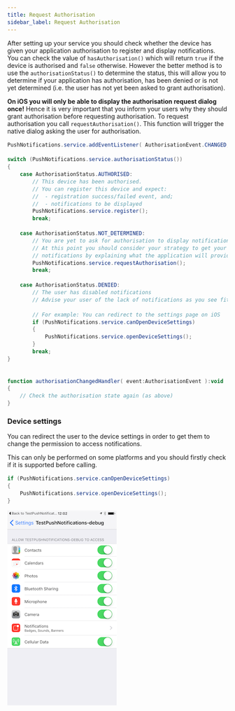 ```yaml
---
title: Request Authorisation
sidebar_label: Request Authorisation
---
```


After setting up your service you should check whether the device has given your application authorisation to register and display notifications. 
You can check the value of `hasAuthorisation()` which will return `true` if the device is authorised and `false` otherwise. 
However the better method is to use the `authorisationStatus()` to determine the status, this will allow you to determine if your application has authorisation, 
has been denied or is not yet determined (i.e. the user has not yet been asked to grant authorisation).

**On iOS you will only be able to display the authorisation request dialog once!**
Hence it is very important that you inform your users why they should grant authorisation before requesting authorisation. To request authorisation you call `requestAuthorisation()`. 
This function will trigger the native dialog asking the user for authorisation.

```actionscript
PushNotifications.service.addEventListener( AuthorisationEvent.CHANGED, authorisationChangedHandler );

switch (PushNotifications.service.authorisationStatus())
{
	case AuthorisationStatus.AUTHORISED:
		// This device has been authorised.
		// You can register this device and expect:
		//	- registration success/failed event, and; 
		// 	- notifications to be displayed
		PushNotifications.service.register();
		break;
		
	case AuthorisationStatus.NOT_DETERMINED:
		// You are yet to ask for authorisation to display notifications
		// At this point you should consider your strategy to get your user to authorise
		// notifications by explaining what the application will provide
		PushNotifications.service.requestAuthorisation();
		break;
		
	case AuthorisationStatus.DENIED:
		// The user has disabled notifications
		// Advise your user of the lack of notifications as you see fit

		// For example: You can redirect to the settings page on iOS
		if (PushNotifications.service.canOpenDeviceSettings)
		{
			PushNotifications.service.openDeviceSettings();
		}
		break;
}


function authorisationChangedHandler( event:AuthorisationEvent ):void
{
	// Check the authorisation state again (as above)
}
```


### Device settings

You can redirect the user to the device settings in order to get them to change the permission to access notifications.

This can only be performed on some platforms and you should firstly check if it is supported before calling.

```actionscript
if (PushNotifications.service.canOpenDeviceSettings)
{
	PushNotifications.service.openDeviceSettings();
}
```

![](images/ios_settings.png)

